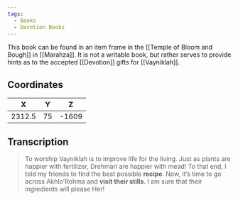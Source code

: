```yaml
---
tags:
  - Books
  - Devotion Books
---
```


This book can be found in an item frame in the [[Temple of Bloom and Bough]] in [[Marahza]]. It is not a writable book, but rather serves to provide hints as to the accepted [[Devotion]] gifts for [[Vayniklah]].

## Coordinates
| **X**  | **Y** | **Z** |
| :----: | :---: | :---: |
| 2312.5 |  75   | -1609 |

## Transcription
> To worship Vayniklah is to improve life for the living. Just as plants are happier with fertilizer, Drehmari are happier with mead! To that end, I told my friends to find the best possible **recipe**. Now, it’s time to go across Akhlo'Rohma and **visit their stills**. I am sure that their ingredients will please Her!
